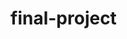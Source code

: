 # final-project

<!-- Configure environment variables `POSTGRES_HOST`, `POSTGRES_USER`, `POSTGRES_PASSWORD`, `APP_SECRET` before launching the app. -->